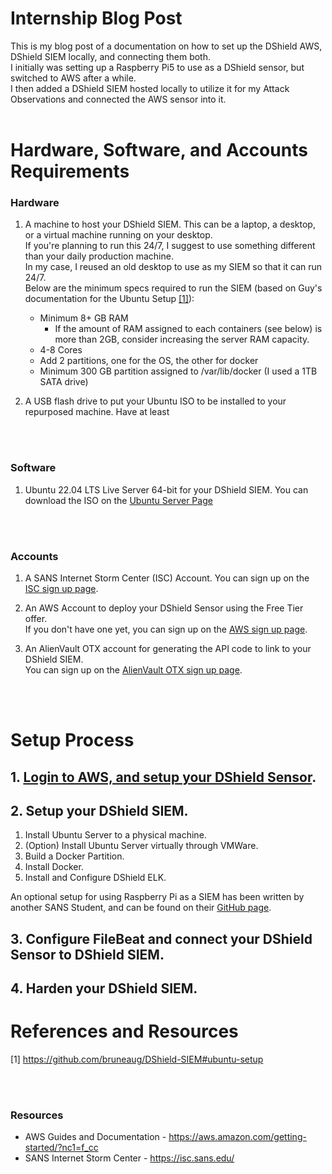 # Internship Blog Post
This is my blog post of a documentation on how to set up the DShield AWS, DShield SIEM locally, and connecting them both. <br>
I initially was setting up a Raspberry Pi5 to use as a DShield sensor, but switched to AWS after a while. <br>
I then added a DShield SIEM hosted locally to utilize it for my Attack Observations and connected the AWS sensor into it.
<br>
<br>

# Hardware, Software, and Accounts Requirements

### Hardware

1. A machine to host your DShield SIEM. This can be a laptop, a desktop, or a virtual machine running on your desktop. <br>
  If you're planning to run this 24/7, I suggest to use something different than your daily production machine. <br>
  In my case, I reused an old desktop to use as my SIEM so that it can run 24/7. <br>
  Below are the minimum specs required to run the SIEM (based on Guy's documentation for the Ubuntu Setup [[1]](https://github.com/bruneaug/DShield-SIEM#ubuntu-setup)): <br>
   - Minimum 8+ GB RAM<br>
     - If the amount of RAM assigned to each containers (see below) is more than 2GB, consider increasing the server RAM capacity.<br>
   - 4-8 Cores<br>
   - Add 2 partitions, one for the OS, the other for docker<br>
   - Minimum 300 GB partition assigned to /var/lib/docker (I used a 1TB SATA drive) <br>

2. A USB flash drive to put your Ubuntu ISO to be installed to your repurposed machine. Have at least 


<br>
<br>

### Software

1. Ubuntu 22.04 LTS Live Server 64-bit for your DShield SIEM. You can download the ISO on the [Ubuntu Server Page](https://ubuntu.com/download/server)

<br>
<br>

### Accounts

1. A SANS Internet Storm Center (ISC) Account. You can sign up on the [ISC sign up page](https://isc.sans.edu/register.html).

2. An AWS Account to deploy your DShield Sensor using the Free Tier offer. <br> If you don't have one yet, you can sign up on the [AWS sign up page](https://signin.aws.amazon.com/signup?request_type=register).

3. An AlienVault OTX account for generating the API code to link to your DShield SIEM. <br> You can sign up on the [AlienVault OTX sign up page](https://otx.alienvault.com/).

<br>
<br>

# Setup Process

## 1. [Login to AWS, and setup your DShield Sensor](./1.%20AWS%20DShield%20Sensor%20Setup.md). <!-- TO-DO: Create a page on how to provision a Dshield Sensor through AWS based on Dr. J's GitHub Documentation -->
   
## 2. Setup your DShield SIEM. <br>
  1. Install Ubuntu Server to a physical machine.<br> <!-- TO-DO: Create a page on how to intall Ubuntu Server to a machine -->
  2. (Option) Install Ubuntu Server virtually through VMWare.<br> <!-- TO-DO: Create a page on how to install Ubuntu Server virtually through VMWare -->
  3. Build a Docker Partition.<br> <!-- TO-DO: Either Link Guy's page on how to build a docker partion, or create a page dedicated for it. The amount of storage might need to be defined. -->
  4. Install Docker.<br> <!-- TO-DO: Create a page on how to install Docker -->
  5. Install and Configure DShield ELK.<br> <!-- TO-DO: Create a page on how to Configure DShield ELK based on Guy's Configurations-->


An optional setup for using Raspberry Pi as a SIEM has been written by another SANS Student, and can be found on their [GitHub page](https://github.com/amelete11235/homelab/blob/main/Installing%20DShield%20SIEM%20on%20a%20Raspberry%20Pi%205%20-%208%20GB%20RAM/Installing%20DShield%20SIEM%20on%20a%20Raspberry%20Pi%205%20-%208%20GB%20RAM.md).
   
## 3. Configure FileBeat and connect your DShield Sensor to DShield SIEM.


## 4. Harden your DShield SIEM.


# References and Resources

[1] https://github.com/bruneaug/DShield-SIEM#ubuntu-setup <br>

<br>
<br>

### Resources
- AWS Guides and Documentation - https://aws.amazon.com/getting-started/?nc1=f_cc
- SANS Internet Storm Center - https://isc.sans.edu/